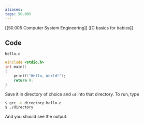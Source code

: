 ```yaml
---
aliases: 
tags: 50.005
---
```

[[50.005 Computer System Engineering]]
[[C basics for babies]]

## Code
`hello.c`
```C
#include <stdio.h>
int main()
{
	printf("Hello, World!");
	return 0;
}
```

Save it in directory of choice and `cd` into that directory.
To run, type
```bash
$ gcc -o directory hello.c
$ ./directory
```

And you should see the output.
